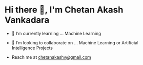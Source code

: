 # Hi there 👋, I'm Chetan Akash Vankadara

<!--
**chetanakashV/chetanakashV** is a ✨ _special_ ✨ repository because its `README.md` (this file) appears on your GitHub profile.

Here are some ideas to get you started:

- 🔭 I’m currently working on ...
-->

- 🌱 I’m currently learning ... Machine Learning
  
- 👯 I’m looking to collaborate on ... Machine Learning or Artificial Intelligence Projects

- Reach me at chetanakashv@gmail.com

     

<!--
- 🤔 I’m looking for help with ...
- 💬 Ask me about ...
- 📫 How to reach me: ...
- 😄 Pronouns: ...
- ⚡ Fun fact: ...
-->
